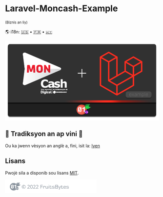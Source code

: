 # Laravel-Moncash-Example
<small>(Biznis an liy)</small>

[en]: ./README.md "English translation"

[fr]: ./README.fr.md "Traduction française"

[ht]: ./README.ht.md "TRadiksyon kreyòl"

🌎 i18n:  [🇺🇸][en] • [🇫🇷][fr] • [`🇭🇹`][ht]

<p align="center">
    <img src="./banner.png?v=1" alt="banner">
</p>

## 🚧 Tradiksyon an ap vini 🚧
Ou ka jwenn vèsyon an anglè a, fini, isit la: [lyen][en]

## Lisans

Pwojè sila a disponib sou lisans [MIT](https://github.com/Fruitsbytes/Laravel-Moncash-Example/blob/main/LICENSE).


<p>
<img src="./assets/images/footer.png?v=2" alt="" width="300">
